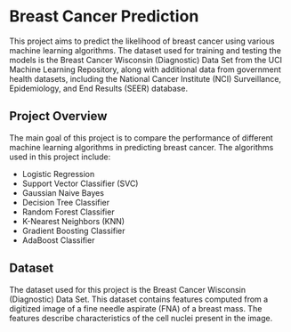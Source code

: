 # Breast Cancer Prediction

This project aims to predict the likelihood of breast cancer using various machine learning algorithms. The dataset used for training and testing the models is the Breast Cancer Wisconsin (Diagnostic) Data Set from the UCI Machine Learning Repository, along with additional data from government health datasets, including the National Cancer Institute (NCI) Surveillance, Epidemiology, and End Results (SEER) database.

## Project Overview

The main goal of this project is to compare the performance of different machine learning algorithms in predicting breast cancer. The algorithms used in this project include:

- Logistic Regression
- Support Vector Classifier (SVC)
- Gaussian Naive Bayes
- Decision Tree Classifier
- Random Forest Classifier
- K-Nearest Neighbors (KNN)
- Gradient Boosting Classifier
- AdaBoost Classifier

## Dataset

The dataset used for this project is the Breast Cancer Wisconsin (Diagnostic) Data Set. This dataset contains features computed from a digitized image of a fine needle aspirate (FNA) of a breast mass. The features describe characteristics of the cell nuclei present in the image.




